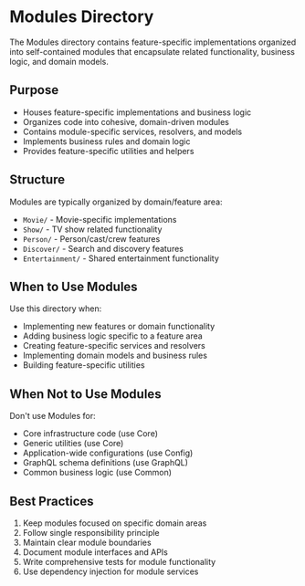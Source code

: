 # Modules Directory

The Modules directory contains feature-specific implementations organized into self-contained modules that encapsulate related functionality, business logic, and domain models.

## Purpose

- Houses feature-specific implementations and business logic
- Organizes code into cohesive, domain-driven modules
- Contains module-specific services, resolvers, and models
- Implements business rules and domain logic
- Provides feature-specific utilities and helpers

## Structure

Modules are typically organized by domain/feature area:

- `Movie/` - Movie-specific implementations
- `Show/` - TV show related functionality
- `Person/` - Person/cast/crew features
- `Discover/` - Search and discovery features
- `Entertainment/` - Shared entertainment functionality

## When to Use Modules

Use this directory when:

- Implementing new features or domain functionality
- Adding business logic specific to a feature area
- Creating feature-specific services and resolvers
- Implementing domain models and business rules
- Building feature-specific utilities

## When Not to Use Modules

Don't use Modules for:

- Core infrastructure code (use Core)
- Generic utilities (use Core)
- Application-wide configurations (use Config)
- GraphQL schema definitions (use GraphQL)
- Common business logic (use Common)

## Best Practices

1. Keep modules focused on specific domain areas
2. Follow single responsibility principle
3. Maintain clear module boundaries
4. Document module interfaces and APIs
5. Write comprehensive tests for module functionality
6. Use dependency injection for module services
